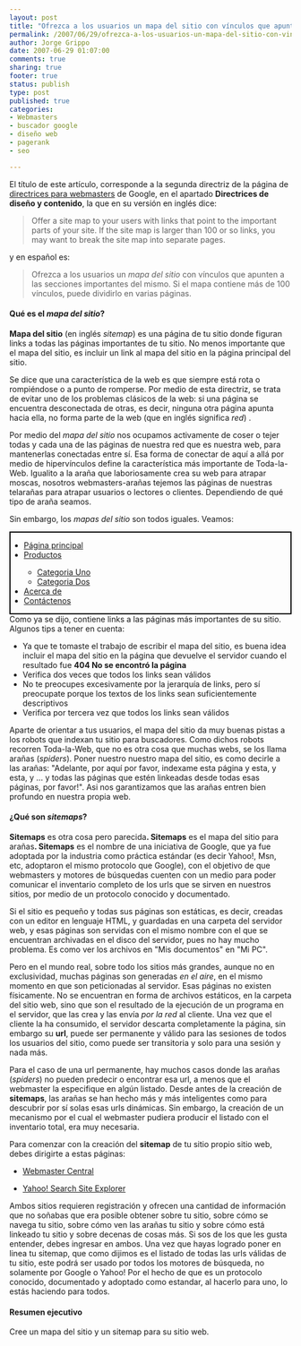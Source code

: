 ```yaml
--- 
layout: post
title: "Ofrezca a los usuarios un mapa del sitio con vínculos que apunten a las secciones importantes del mismo."
permalink: /2007/06/29/ofrezca-a-los-usuarios-un-mapa-del-sitio-con-vinculos-que-apunten-a-las-secciones-importantes-del-mismo/
author: Jorge Grippo
date: 2007-06-29 01:07:00
comments: true
sharing: true
footer: true
status: publish
type: post
published: true
categories: 
- Webmasters
- buscador google
- diseño web
- pagerank
- seo

---
```

<!-- 40 -->
El título de este artículo, corresponde a la segunda directriz de la página de <a href="http://www.google.com/support/webmasters/bin/answer.py?answer=35769&amp;hlrm=es">directrices para webmasters</a> de Google, en el apartado <b>Directrices de diseño y contenido</b>, la que en su versión en inglés dice: <blockquote>Offer a site map to your users with links that point to the important parts of your site. If the site map is larger than 100 or so links, you may want to break the site map into separate pages.</blockquote>y en español es: <blockquote>Ofrezca a los usuarios un <span style="font-style:italic;">mapa del sitio</span> con vínculos que apunten a las secciones importantes del mismo. Si el mapa contiene más de 100 vínculos, puede dividirlo en varias páginas.</blockquote><h4>Qué es el <em>mapa del sitio</em>?</h4><b>Mapa del sitio</b> (en inglés <em>sitemap</em>) es una página de tu sitio donde figuran links a todas las páginas importantes de tu sitio. No menos importante que el mapa del sitio, es incluir un link al mapa del sitio en la página principal del sitio.

Se dice que una característica de la web es que siempre está rota o rompiéndose o a punto de romperse. Por medio de esta directriz, se trata de evitar uno de los problemas clásicos de la web: si una página se encuentra desconectada de otras, es decir, ninguna otra página apunta hacia ella, no forma parte de la web (<span style="font-style:italic;"></span>que en inglés significa <span style="font-style:italic;">red</span>) .

Por medio del <span style="font-style:italic;">mapa del sitio</span> nos ocupamos activamente de coser o tejer todas y cada una de las páginas de nuestra red que es nuestra web, para mantenerlas conectadas entre sí. Esa forma de conectar de aquí a allá por medio de hipervínculos define la característica más importante de Toda-la-Web. Igualito a la araña que laboriosamente crea su web para atrapar moscas, nosotros webmasters-arañas tejemos las páginas de nuestras telarañas para atrapar usuarios o lectores o clientes. Dependiendo de qué tipo de araña seamos.

Sin embargo, los <span style="font-style:italic;">mapas del sitio</span> son todos iguales. Veamos:

<div style="border:2px solid black;">
<ul>
<li><a href="http://www.blogger.com/">Página principal</a></li>
<li><a href="http://www.blogger.com/productos/">Productos</a></li><ul>
<li><a href="http://www.blogger.com/productos/uno/">Categoria Uno</a></li>
<li><a href="http://www.blogger.com/productos/dos/">Categoria Dos</a></li>
</ul><li><a href="http://www.blogger.com/acerca%20de/">Acerca de</a></li>
<li><a href="http://www.blogger.com/contactenos/">Contáctenos</a></li></ul></div>
Como ya se dijo, contiene links a las páginas más importantes de su sitio. Algunos tips a tener en cuenta:<ul>
<li>Ya que te tomaste el trabajo de escribir el mapa del sitio, es buena idea incluir el mapa del sitio en la página que devuelve el servidor cuando el resultado fue <span style="font-weight:bold;">404 No se encontró la página</span></li>
<li>Verifica dos veces que todos los links sean válidos</li>
<li>No te preocupes excesivamente por la jerarquía de links, pero sí preocupate porque los textos de los links sean suficientemente descriptivos</li>
<li>Verifica por tercera vez que todos los links sean válidos</li>
</ul>Aparte de orientar a tus usuarios, el mapa del sitio da muy buenas pistas a los robots que indexan tu sitio para buscadores. Como dichos robots recorren Toda-la-Web, que no es otra cosa que muchas webs, se los llama arañas (<span style="font-style:italic;">spiders</span>). Poner nuestro nuestro mapa del sitio, es como decirle a las arañas: "Adelante, por aquí por favor, indexame esta página y esta, y esta, y ... y todas las páginas que estén linkeadas desde todas esas páginas, por favor!". Asi nos garantizamos que las arañas entren bien profundo en nuestra propia web.<h4>¿Qué son <em>sitemaps</em>?</h4><b>Sitemaps</b> es otra cosa pero parecida<b>. Sitemaps</b> es el mapa del sitio para arañas<b>. Sitemaps</b> es el nombre de una iniciativa de Google, que ya fue adoptada por la industria como práctica estándar (es decir Yahoo!, Msn, etc, adoptaron el mismo protocolo que Google), con el objetivo de que webmasters y motores de búsquedas cuenten con un medio para poder comunicar el inventario completo de los urls que se sirven en nuestros sitios, por medio de un protocolo conocido y documentado.

Si el sitio es pequeño y todas sus páginas son estáticas, es decir, creadas con un editor en lenguaje HTML, y guardadas en una carpeta del servidor web, y esas páginas son servidas con el mismo nombre con el que se encuentran archivadas en el disco del servidor, pues no hay mucho problema. Es como ver los archivos en "Mis documentos" en "Mi PC".

Pero en el mundo real, sobre todo los sitios más grandes, aunque no en exclusividad, muchas páginas son generadas <span style="font-style:italic;">en el aire</span>, en el mismo momento en que son peticionadas al servidor. Esas páginas no existen físicamente. No se encuentran en forma de archivos estáticos, en la carpeta del sitio web, sino que son el resultado de la ejecución de un programa en el servidor, que las crea y las envía <span style="font-style:italic;">por la red</span> al cliente. Una vez que el cliente la ha consumido, el servidor descarta completamente la página, sin embargo su <span style="font-weight:bold;">url</span>, puede ser permanente y válido para las sesiones de todos los usuarios del sitio, como puede ser transitoria y solo para una sesión y nada más.

Para el caso de una url permanente, hay muchos casos donde las arañas (<span style="font-style:italic;">spiders</span>) no pueden predecir o encontrar esa url, a menos que el webmaster la especifique en algún listado. Desde antes de la creación de <span style="font-weight:bold;">sitemaps</span>, las arañas se han hecho más y más inteligentes como para descubrir por sí solas esas urls dinámicas. Sin embargo, la creación de un mecanismo por el cual el webmaster pudiera producir el listado con el inventario total, era muy necesaria.

Para comenzar con la creación del <span style="font-weight:bold;">sitemap</span> de tu sitio propio sitio web, debes dirigirte a estas páginas:<ul><li><a href="http://www.google.com/webmasters/">Webmaster Central</a></li>
<li><a href="http://siteexplorer.search.yahoo.com/">Yahoo! Search Site Explorer</a></li></ul>
Ambos sitios requieren registración y ofrecen una cantidad de información que no soñabas que era posible obtener sobre tu sitio, sobre cómo se navega tu sitio, sobre cómo ven las arañas tu sitio y sobre cómo está linkeado tu sitio y sobre decenas de cosas más. Si sos de los que les gusta entender, debes ingresar en ambos. Una vez que hayas logrado poner en linea tu sitemap, que como dijimos es el listado de todas las urls válidas de tu sitio, este podrá ser usado por todos los motores de búsqueda, no solamente por Google o Yahoo! Por el hecho de que es un protocolo conocido, documentado y adoptado como estandar, al hacerlo para uno, lo estás haciendo para todos.<h4>Resumen ejecutivo</h4>Cree un mapa del sitio y un sitemap para su sitio web.

